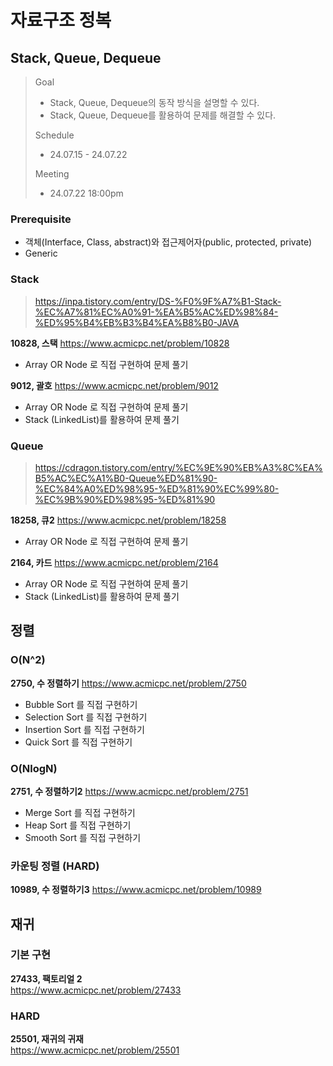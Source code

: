 # 자료구조 정복
## Stack, Queue, Dequeue
> Goal
> - Stack, Queue, Dequeue의 동작 방식을 설명할 수 있다.
> - Stack, Queue, Dequeue를 활용하여 문제를 해결할 수 있다.
> 
> Schedule
> - 24.07.15 - 24.07.22
> 
> Meeting
> - 24.07.22 18:00pm

### Prerequisite
- 객체(Interface, Class, abstract)와 접근제어자(public, protected, private)
- Generic

### Stack
> https://inpa.tistory.com/entry/DS-%F0%9F%A7%B1-Stack-%EC%A7%81%EC%A0%91-%EA%B5%AC%ED%98%84-%ED%95%B4%EB%B3%B4%EA%B8%B0-JAVA

**10828, 스택**
https://www.acmicpc.net/problem/10828
- Array OR Node 로 직접 구현하여 문제 풀기

**9012, 괄호**
https://www.acmicpc.net/problem/9012
- Array OR Node 로 직접 구현하여 문제 풀기
- Stack (LinkedList)를 활용하여 문제 풀기

### Queue
> https://cdragon.tistory.com/entry/%EC%9E%90%EB%A3%8C%EA%B5%AC%EC%A1%B0-Queue%ED%81%90-%EC%84%A0%ED%98%95-%ED%81%90%EC%99%80-%EC%9B%90%ED%98%95-%ED%81%90

**18258, 큐2**
https://www.acmicpc.net/problem/18258
- Array OR Node 로 직접 구현하여 문제 풀기

**2164, 카드**
https://www.acmicpc.net/problem/2164
- Array OR Node 로 직접 구현하여 문제 풀기
- Stack (LinkedList)를 활용하여 문제 풀기

## 정렬
### O(N^2)
**2750, 수 정렬하기**
https://www.acmicpc.net/problem/2750
- Bubble Sort 를 직접 구현하기
- Selection Sort 를 직접 구현하기
- Insertion Sort 를 직접 구현하기
- Quick Sort 를 직접 구현하기

### O(NlogN)
**2751, 수 정렬하기2**
https://www.acmicpc.net/problem/2751
- Merge Sort 를 직접 구현하기
- Heap Sort 를 직접 구현하기
- Smooth Sort 를 직접 구현하기

### 카운팅 정렬 (HARD)
**10989, 수 정렬하기3**
https://www.acmicpc.net/problem/10989

## 재귀
### 기본 구현
**27433, 팩토리얼 2**  
https://www.acmicpc.net/problem/27433

### HARD
**25501, 재귀의 귀재**  
https://www.acmicpc.net/problem/25501
